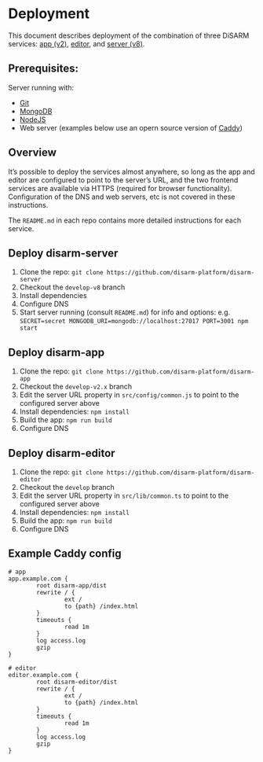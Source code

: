 # Deployment

This document describes deployment of the combination of three DiSARM services: [app \(v2\)](https://github.com/disarm-platform/disarm-app/tree/develop-2.x), [editor](https://github.com/disarm-platform/disarm-editor/tree/develop), and [server \(v8\)](https://github.com/disarm-platform/disarm-server/tree/develop-v8).

## Prerequisites:

Server running with:

* [Git](https://git-scm.com/downloads)
* [MongoDB](https://www.mongodb.com/download-center/community)
* [NodeJS](https://nodejs.org/en/download/)
* Web server \(examples below use an opern source version of [Caddy](https://github.com/disarm-platform/disarm-editor/tree/develop)\)

## Overview

It’s possible to deploy the services almost anywhere, so long as the app and editor are configured to point to the server’s URL, and the two frontend services are available via HTTPS \(required for browser functionality\). Configuration of the DNS and web servers, etc is not covered in these instructions.

The `README.md` in each repo contains more detailed instructions for each service.

## Deploy disarm-server

1. Clone the repo: `git clone https://github.com/disarm-platform/disarm-server`
2. Checkout the `develop-v8` branch
3. Install dependencies
4. Configure DNS
5. Start server running \(consult `README.md`\) for info and options: e.g. `SECRET=secret MONGODB_URI=mongodb://localhost:27017 PORT=3001 npm start`

## Deploy disarm-app

1. Clone the repo: `git clone https://github.com/disarm-platform/disarm-app`
2. Checkout the `develop-v2.x` branch
3. Edit the server URL property in `src/config/common.js` to point to the configured server above
4. Install dependencies: `npm install`
5. Build the app: `npm run build`
6. Configure DNS

## Deploy disarm-editor

1. Clone the repo: `git clone https://github.com/disarm-platform/disarm-editor`
2. Checkout the `develop` branch
3. Edit the server URL property in `src/lib/common.ts` to point to the configured server above
4. Install dependencies: `npm install`
5. Build the app: `npm run build`
6. Configure DNS

## Example Caddy config

```text
# app
app.example.com {
        root disarm-app/dist
        rewrite / {
                ext /
                to {path} /index.html
        }
        timeouts {
                read 1m
        }
        log access.log
        gzip
}

# editor
editor.example.com {
        root disarm-editor/dist
        rewrite / {
                ext /
                to {path} /index.html
        }
        timeouts {
                read 1m
        }
        log access.log
        gzip
}
```

